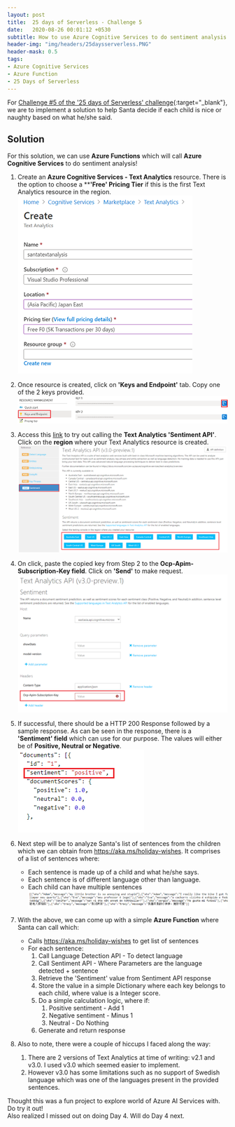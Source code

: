 ```yaml
---
layout: post
title:  25 days of Serverless - Challenge 5
date:   2020-08-26 00:01:12 +0530
subtitle: How to use Azure Cognitive Services to do sentiment analysis - Solution to Challenge 5
header-img: "img/headers/25daysserverless.PNG"
header-mask: 0.5
tags: 
- Azure Cognitive Services
- Azure Function
- 25 Days of Serverless
---
```


For [Challenge #5 of the '25 days of Serverless' challenge](https://github.com/microsoft/25-days-of-serverless/tree/master/week-1/challenge-5){:target="_blank"}, we are to implement a solution to help Santa decide if each child is nice or naughty based on what he/she said.

## Solution

For this solution, we can use **Azure Functions** which will call **Azure Cognitive Services** to do sentiment analysis!

1. Create an **Azure Cognitive Services - Text Analytics** resource. There is the option to choose a ****'Free' Pricing Tier** if this is the first Text Analytics resource in the region.  
    ![Image](/img/posts/2020-08-26-25daysserverless2019-challenge-5/create-text-analytics-service.PNG)

2. Once resource is created, click on **'Keys and Endpoint'** tab. Copy one of the 2 keys provided. 
    ![Image](/img/posts/2020-08-26-25daysserverless2019-challenge-5/keys.PNG)

3. Access this [link](https://eastasia.dev.cognitive.microsoft.com/docs/services/TextAnalytics-v3-0-Preview-1/) to try out calling the **Text Analytics 'Sentiment API'**. Click on the  **region** where your Text Analytics resource is created.
    ![Image](/img/posts/2020-08-26-25daysserverless2019-challenge-5/text-analytics-api-main.png)

4. On click, paste the copied key from Step 2 to the **Ocp-Apim-Subscription-Key field**. Click on **'Send'** to make request.
    ![Image](/img/posts/2020-08-26-25daysserverless2019-challenge-5/text-analytics-api-main-2.png)

5. If successful, there should be a HTTP 200 Response followed by a sample response. As can be seen in the response, there is a **'Sentiment' field** which can use for our purpose. The values will either be of **Positive, Neutral or Negative**.
   ![Image](/img/posts/2020-08-26-25daysserverless2019-challenge-5/text-analytics-api-main-4.png)

6. Next step will be to analyze Santa's list of sentences from the children which we can obtain from https://aka.ms/holiday-wishes.
   It comprises of a list of sentences where:
   - Each sentence is made up of a child and what he/she says.
   - Each sentence is of different language other than language.
   - Each child can have multiple sentences
   ![Image](/img/posts/2020-08-26-25daysserverless2019-challenge-5/santa-api-response.PNG)

7. With the above, we can come up with a simple **Azure Function** where Santa can call which:
   - Calls https://aka.ms/holiday-wishes to get list of sentences
   - For each sentence:
      1. Call Language Detection API - To detect language
      2. Call Sentiment API - Where Parameters are the language detected + sentence
      3. Retrieve the 'Sentiment' value from Sentiment API response
      4. Store the value in a simple Dictionary where each key belongs to each child, where value is a Integer score.
      5. Do a simple calculation logic, where if:
         1. Positive sentiment - Add 1
         2. Negative sentiment - Minus 1
         3. Neutral - Do Nothing
      6. Generate and return response

8. Also to note, there were a couple of hiccups I faced along the way:
   1. There are 2 versions of Text Analytics at time of writing: v2.1 and v3.0. I used v3.0 which seemed easier to implement.
   2. However v3.0 has some limitations such as no support of Swedish language which was one of the languages present in the provided sentences.

Thought this was a fun project to explore world of Azure AI Services with. Do try it out!\
Also realized I missed out on doing Day 4. Will do Day 4 next.